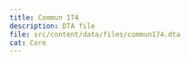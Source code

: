 ```yaml
---
title: Commun 174
description: DTA file
file: src/content/data/files/commun174.dta
cat: Core
---
```


